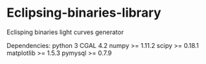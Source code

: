 # Eclipsing-binaries-library
Eclisping binaries light curves generator


Dependencies:
python        3
CGAL          4.2
numpy      >= 1.11.2
scipy      >= 0.18.1
matplotlib >= 1.5.3
pymysql    >= 0.7.9
            

